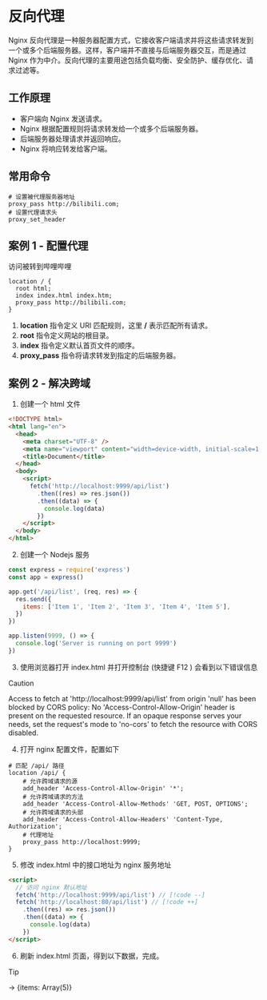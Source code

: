 # 反向代理

Nginx 反向代理是一种服务器配置方式，它接收客户端请求并将这些请求转发到一个或多个后端服务器。这样，客户端并不直接与后端服务器交互，而是通过 Nginx 作为中介。反向代理的主要用途包括负载均衡、安全防护、缓存优化、请求过滤等。

## 工作原理

- 客户端向 Nginx 发送请求。
- Nginx 根据配置规则将请求转发给一个或多个后端服务器。
- 后端服务器处理请求并返回响应。
- Nginx 将响应转发给客户端。

## 常用命令

```text
# 设置被代理服务器地址
proxy_pass http://bilibili.com;
# 设置代理请求头
proxy_set_header
```

## 案例 1 - 配置代理

访问被转到哔哩哔哩

```nginx
location / {
  root html;
  index index.html index.htm;
  proxy_pass http://bilibili.com;
}
```

1. **location** 指令定义 URI 匹配规则，这里 **/** 表示匹配所有请求。
2. **root** 指令定义网站的根目录。
3. **index** 指令定义默认首页文件的顺序。
4. **proxy_pass** 指令将请求转发到指定的后端服务器。

## 案例 2 - 解决跨域

1. 创建一个 html 文件

```html
<!DOCTYPE html>
<html lang="en">
  <head>
    <meta charset="UTF-8" />
    <meta name="viewport" content="width=device-width, initial-scale=1.0" />
    <title>Document</title>
  </head>
  <body>
    <script>
      fetch('http://localhost:9999/api/list')
        .then((res) => res.json())
        .then((data) => {
          console.log(data)
        })
    </script>
  </body>
</html>
```

2. 创建一个 Nodejs 服务

```js
const express = require('express')
const app = express()

app.get('/api/list', (req, res) => {
  res.send({
    items: ['Item 1', 'Item 2', 'Item 3', 'Item 4', 'Item 5'],
  })
})

app.listen(9999, () => {
  console.log('Server is running on port 9999')
})
```

3. 使用浏览器打开 index.html 并打开控制台 (快捷键 F12 ) 会看到以下错误信息

> [!CAUTION]
> Access to fetch at 'http://localhost:9999/api/list' from origin 'null' has been blocked by CORS policy: No 'Access-Control-Allow-Origin' header is present on the requested resource. If an opaque response serves your needs, set the request's mode to 'no-cors' to fetch the resource with CORS disabled.

4. 打开 nginx 配置文件，配置如下

```nginx
# 匹配 /api/ 路径
location /api/ {
    # 允许跨域请求的源
    add_header 'Access-Control-Allow-Origin' '*';
    # 允许跨域请求的方法
    add_header 'Access-Control-Allow-Methods' 'GET, POST, OPTIONS';
    # 允许跨域请求的头部
    add_header 'Access-Control-Allow-Headers' 'Content-Type, Authorization';
    # 代理地址
    proxy_pass http://localhost:9999;
}
```

5. 修改 index.html 中的接口地址为 nginx 服务地址

```html
<script>
  // 访问 nginx 默认地址
  fetch('http://localhost:9999/api/list') // [!code --]
  fetch('http://localhost:80/api/list') // [!code ++]
    .then((res) => res.json())
    .then((data) => {
      console.log(data)
    })
</script>
```

6. 刷新 index.html 页面，得到以下数据，完成。

> [!TIP]
> → \{items: Array(5)\}
